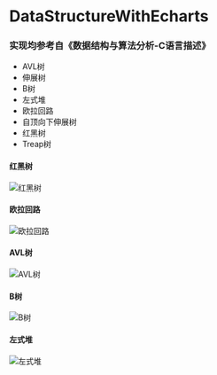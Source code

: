 # DataStructureWithEcharts

### 实现均参考自《数据结构与算法分析-C语言描述》

* AVL树
* 伸展树
* B树
* 左式堆
* 欧拉回路
* 自顶向下伸展树
* 红黑树
* Treap树

#### 红黑树
![红黑树][1]
#### 欧拉回路
![欧拉回路][2]
#### AVL树
![AVL树][3]
#### B树
![B树][4]
#### 左式堆
![左式堆][5]

[1]: https://raw.githubusercontent.com/leaon4/DataStructureWithEcharts/master/assets/img/red-black-tree.gif
[2]: https://raw.githubusercontent.com/leaon4/DataStructureWithEcharts/master/assets/img/euler.gif
[3]: https://raw.githubusercontent.com/leaon4/DataStructureWithEcharts/master/assets/img/avl.gif
[4]: https://raw.githubusercontent.com/leaon4/DataStructureWithEcharts/master/assets/img/b-tree.gif
[5]: https://raw.githubusercontent.com/leaon4/DataStructureWithEcharts/master/assets/img/leftist-heap.gif